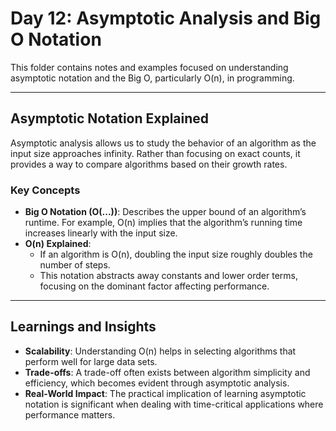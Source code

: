# Day 12: Asymptotic Analysis and Big O Notation

This folder contains notes and examples focused on understanding asymptotic notation and the Big O, particularly O(n), in programming.

---

## Asymptotic Notation Explained

Asymptotic analysis allows us to study the behavior of an algorithm as the input size approaches infinity. Rather than focusing on exact counts, it provides a way to compare algorithms based on their growth rates.

### Key Concepts

- **Big O Notation (O(...))**: Describes the upper bound of an algorithm’s runtime. For example, O(n) implies that the algorithm’s running time increases linearly with the input size.
- **O(n) Explained**: 
  - If an algorithm is O(n), doubling the input size roughly doubles the number of steps.
  - This notation abstracts away constants and lower order terms, focusing on the dominant factor affecting performance.

---

## Learnings and Insights

- **Scalability**: Understanding O(n) helps in selecting algorithms that perform well for large data sets.
- **Trade-offs**: A trade-off often exists between algorithm simplicity and efficiency, which becomes evident through asymptotic analysis.
- **Real-World Impact**: The practical implication of learning asymptotic notation is significant when dealing with time-critical applications where performance matters.
